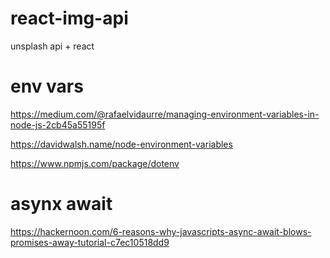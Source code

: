 # react-img-api
unsplash api + react

# env vars
https://medium.com/@rafaelvidaurre/managing-environment-variables-in-node-js-2cb45a55195f

https://davidwalsh.name/node-environment-variables

https://www.npmjs.com/package/dotenv

# asynx await

https://hackernoon.com/6-reasons-why-javascripts-async-await-blows-promises-away-tutorial-c7ec10518dd9
